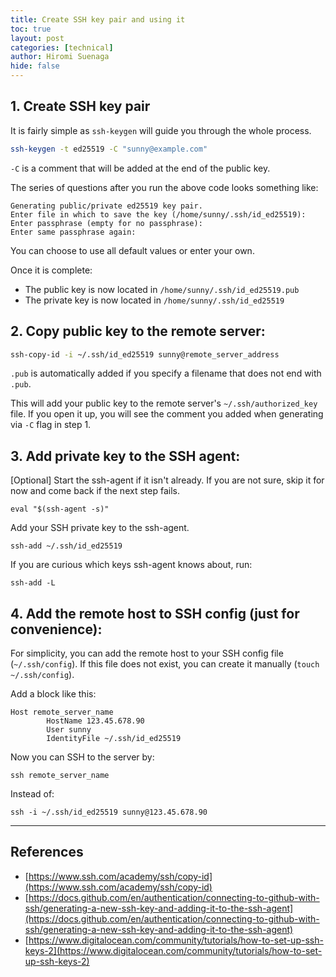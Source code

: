 ```yaml
---
title: Create SSH key pair and using it
toc: true
layout: post
categories: [technical]
author: Hiromi Suenaga
hide: false
---
```


## 1. Create SSH key pair

It is fairly simple as `ssh-keygen` will guide you through the whole process. 

```bash
ssh-keygen -t ed25519 -C "sunny@example.com"
```
`-C` is a comment that will be added at the end of the public key.

The series of questions after you run the above code looks something like:

```
Generating public/private ed25519 key pair.
Enter file in which to save the key (/home/sunny/.ssh/id_ed25519):
Enter passphrase (empty for no passphrase):
Enter same passphrase again:
```

You can choose to use all default values or enter your own. 

Once it is complete:
- The public key is now located in `/home/sunny/.ssh/id_ed25519.pub`
- The private key is now located in `/home/sunny/.ssh/id_ed25519`

## 2. Copy public key to the remote server:

```bash
ssh-copy-id -i ~/.ssh/id_ed25519 sunny@remote_server_address 
```
`.pub` is automatically added if you specify a filename that does not end with `.pub`. 

This will add your public key to the remote server's `~/.ssh/authorized_key` file. If you open it up, you will see the comment you added when generating via `-C` flag in step 1.

## 3. Add private key to the SSH agent:

[Optional] Start the ssh-agent if it isn't already. If you are not sure, skip it for now and come back if the next step fails.
```
eval "$(ssh-agent -s)"
```

Add your SSH private key to the ssh-agent.
```
ssh-add ~/.ssh/id_ed25519
```

If you are curious which keys ssh-agent knows about, run:
```
ssh-add -L
```

## 4. Add the remote host to SSH config (just for convenience):
For simplicity, you can add the remote host to your SSH config file (`~/.ssh/config`). If this file does not exist, you can create it manually (`touch ~/.ssh/config`).

Add a block like this:

```
Host remote_server_name
        HostName 123.45.678.90
        User sunny
        IdentityFile ~/.ssh/id_ed25519
```

Now you can SSH to the server by:

```
ssh remote_server_name
```

Instead of:

```
ssh -i ~/.ssh/id_ed25519 sunny@123.45.678.90
```

---

## References
- [https://www.ssh.com/academy/ssh/copy-id](https://www.ssh.com/academy/ssh/copy-id)
- [https://docs.github.com/en/authentication/connecting-to-github-with-ssh/generating-a-new-ssh-key-and-adding-it-to-the-ssh-agent](https://docs.github.com/en/authentication/connecting-to-github-with-ssh/generating-a-new-ssh-key-and-adding-it-to-the-ssh-agent)
- [https://www.digitalocean.com/community/tutorials/how-to-set-up-ssh-keys-2](https://www.digitalocean.com/community/tutorials/how-to-set-up-ssh-keys-2)
